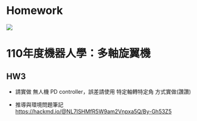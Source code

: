 # Homework
![](https://i.imgur.com/i0T26ey.png)

# 110年度機器人學：多軸旋翼機
## HW3
- 請實做 無人機 PD controller，誤差請使用 特定軸轉特定角 方式實做(讚讚)

- 推導與環境問題筆記 https://hackmd.io/@NL7lSHMfR5W9am2Vnpxa5Q/By-Gh53Z5

